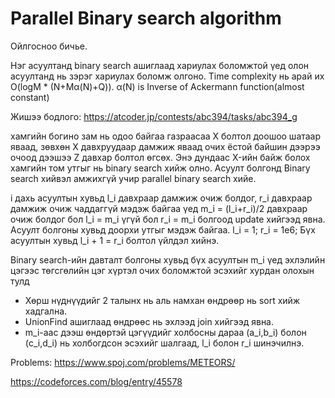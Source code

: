 # Parallel Binary search algorithm

Ойлгосноо бичье.

Нэг асуултанд binary search ашиглаад хариулах боломжтой үед олон асуултанд нь зэрэг хариулах боломж олгоно. Time complexity нь арай их O(logM * (N+Mα(N)+Q)). α(N) is Inverse of Ackermann function(almost constant)

Жишээ бодлого: https://atcoder.jp/contests/abc394/tasks/abc394_g

хамгийн богино зам нь одоо байгаа газраасаа X болтол доошоо шатаар яваад, зөвхөн X давхруудаар дамжиж яваад очих ёстой байшин дээрээ очоод дээшээ Z давхар болтол өгсөх. Энэ дундаас X-ийн байж болох хамгийн том утгыг нь binary search хийж олно.
Асуулт болгонд Binary search хийвэл амжихгүй учир parallel binary search хийе.

i дахь асуултын хувьд l_i давхраар дамжиж очиж болдог, r_i давхраар дамжиж очиж чаддаггүй мэдэж байгаа үед m_i = (l_i+r_i)/2 давхраар очиж болдог бол l_i = m_i үгүй бол r_i = m_i болгоод update хийгээд явна. 
Асуулт болгоны хувьд доорхи утгыг мэдэж байгаа.
l_i = 1;
r_i = 1e6;
Бүх асуултын хувьд l_i + 1 = r_i болтол үйлдэл хийнэ.

Binary search-ийн давталт болгоны хувьд бүх асуултын m_i үед эхлэлийн цэгээс төгсгөлийн цэг хүртэл очих боломжтой эсэхийг хурдан олохын тулд 
* Хөрш нүднүүдийг 2 талынх нь аль намхан өндрөөр нь sort хийж хадгална.
* UnionFind ашиглаад өндрөөс нь эхлээд join хийгээд явна.
* m_i-аас дээш өндөртэй цэгүүдийг холбосны дараа (a_i,b_i) болон (c_i,d_i) нь холбогдсон эсэхийг шалгаад, l_i болон r_i шинэчилнэ.

Problems:
https://www.spoj.com/problems/METEORS/


https://codeforces.com/blog/entry/45578